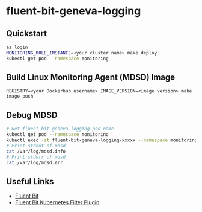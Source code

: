 # fluent-bit-geneva-logging

## Quickstart

```bash
az login
MONITORING_ROLE_INSTANCE=<your cluster name> make deploy
kubectl get pod --namespace monitoring
```

## Build Linux Monitoring Agent (MDSD) Image

`REGISTRY=<your Dockerhub username> IMAGE_VERSION=<image version> make image push`

## Debug MDSD

```bash
# Get fluent-bit-geneva-logging pod name
kubectl get pod --namespace monitoring
kubectl exec -it fluent-bit-geneva-logging-xxxxx --namespace monitoring --container mdsd /bin/sh
# Print stdout of mdsd
cat /var/log/mdsd.info
# Print stderr of mdsd
cat /var/log/mdsd.err
```

## Useful Links

- [Fluent Bit](https://docs.fluentbit.io/manual/)
- [Fluent Bit Kubernetes Filter Plugin](https://docs.fluentbit.io/manual/filter/kubernetes)
